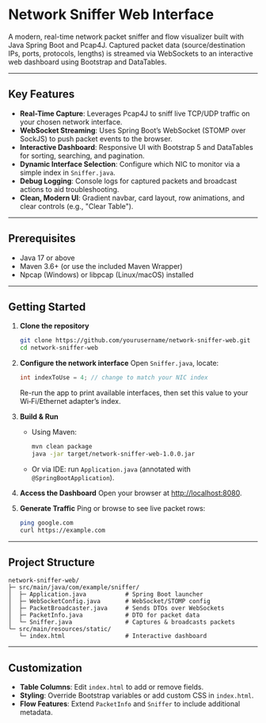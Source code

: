 # Network Sniffer Web Interface

A modern, real-time network packet sniffer and flow visualizer built with Java Spring Boot and Pcap4J. Captured packet data (source/destination IPs, ports, protocols, lengths) is streamed via WebSockets to an interactive web dashboard using Bootstrap and DataTables.

---

## Key Features

- **Real-Time Capture**: Leverages Pcap4J to sniff live TCP/UDP traffic on your chosen network interface.
- **WebSocket Streaming**: Uses Spring Boot’s WebSocket (STOMP over SockJS) to push packet events to the browser.
- **Interactive Dashboard**: Responsive UI with Bootstrap 5 and DataTables for sorting, searching, and pagination.
- **Dynamic Interface Selection**: Configure which NIC to monitor via a simple index in `Sniffer.java`.
- **Debug Logging**: Console logs for captured packets and broadcast actions to aid troubleshooting.
- **Clean, Modern UI**: Gradient navbar, card layout, row animations, and clear controls (e.g., "Clear Table").

---

## Prerequisites

- Java 17 or above
- Maven 3.6+ (or use the included Maven Wrapper)
- Npcap (Windows) or libpcap (Linux/macOS) installed

---

## Getting Started

1. **Clone the repository**
   ```bash
   git clone https://github.com/yourusername/network-sniffer-web.git
   cd network-sniffer-web
   ```

2. **Configure the network interface**
   Open `Sniffer.java`, locate:
   ```java
   int indexToUse = 4; // change to match your NIC index
   ```
   Re-run the app to print available interfaces, then set this value to your Wi‑Fi/Ethernet adapter’s index.

3. **Build & Run**
   - Using Maven:
     ```bash
     mvn clean package
     java -jar target/network-sniffer-web-1.0.0.jar
     ```
   - Or via IDE: run `Application.java` (annotated with `@SpringBootApplication`).

4. **Access the Dashboard**
   Open your browser at [http://localhost:8080](http://localhost:8080).

5. **Generate Traffic**
   Ping or browse to see live packet rows:
   ```bash
   ping google.com
   curl https://example.com
   ```

---

## Project Structure

```
network-sniffer-web/
├─ src/main/java/com/example/sniffer/
│  ├─ Application.java           # Spring Boot launcher
│  ├─ WebSocketConfig.java       # WebSocket/STOMP config
│  ├─ PacketBroadcaster.java     # Sends DTOs over WebSockets
│  ├─ PacketInfo.java            # DTO for packet data
│  └─ Sniffer.java               # Captures & broadcasts packets
└─ src/main/resources/static/
   └─ index.html                 # Interactive dashboard
```

---

## Customization

- **Table Columns**: Edit `index.html` to add or remove fields.
- **Styling**: Override Bootstrap variables or add custom CSS in `index.html`.
- **Flow Features**: Extend `PacketInfo` and `Sniffer` to include additional metadata.


